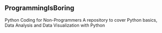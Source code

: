 ## ProgrammingIsBoring
Python Coding for Non-Programmers
A repository to cover Python basics, Data Analysis and Data Visualization with Python
